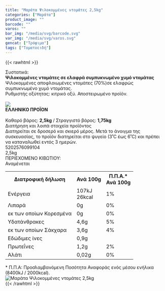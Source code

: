 ```yaml
---
title: "Μαράτα Ψιλοκομμένες ντομάτες 2,5kg"
categories: ["Μαράτα"]
product_image: ""
barcode: ""
varos: ""
bar_img: "/media/svg/barcode.svg"
var_img: "/media/svg/varos.svg"
gencat: ["Τρόφιμα"]
tags: ["Τοματοειδή"]
---
```

{{< rawhtml >}}

<div class="sload331"><div class="product"><div id="sistatika">Συστατικά:</div><div class="alltext"><b>Ψιλοκομμένες ντομάτες σε ελαφρά συμπυκνωμένο χυμό ντομάτας</b><br>Ψιλοκομμένες αποφλοιωμένες ντομάτες (70%)σε ελαφρώς συμπυκνωμένο χυμό ντομάτας.<br>Ρυθμιστής οξύτητας: κιτρικό οξύ. Αποστειρωμένο προϊόν.<br><br><div id="flag"><div id="flagimage" style="margin:0"><img src="/media/svg/gr.svg"></div><span id="flagtext"><b>ΕΛΛΗΝΙΚΟ ΠΡΟΪΟΝ</b></span></div><br>Καθαρό βάρος: <b>2,5kg</b> / Στραγγιστό βάρος: <b>1,75kg</b><br></div><div id="loipa">Διατήρηση και λοιπά στοιχεία προϊόντος</div><div class="alltext">Διατηρείται σε δροσερό και σκιερό μέρος. Μετά το άνοιγμα της συσκευασίας, το προϊόν διατηρείται στο ψυγείο (3˚C έως 6˚C) και πρέπει να καταναλωθεί εντός 3 ημερών.</div><div id="barcode"><div id="barimage1"></div><span id="bartext">5202576099104</span></div><div id="varos"><div id="varosimage1"></div><span id="varostext">2,5kg</span></div><div id="kivotio">ΠΕΡΙΕΧΟΜΕΝΟ ΚΙΒΩΤΙΟΥ:<br>Αναμένεται</div><div class="tabout"><table id="diatable"><tbody><tr><th>Διατροφική δήλωση</th><th>Ανά 100g</th><th>Π.Π.Α.*<br>Ανά 100g</th></tr><tr><td class="texr2">Ενέργεια</td><td class="texr">107kJ<br>26kcal</td><td class="texr">1%</td></tr><tr><td class="texr2">Λιπαρά</td><td class="texr">0g</td><td class="texr">0%</td></tr><tr><td class="gray">εκ των οποίων Κορεσµένα</td><td class="gray2">0g</td><td class="gray2">0%</td></tr><tr><td class="texr2">Yδατάνθρακες</td><td class="texr">4,6g</td><td class="texr">5%</td></tr><tr><td class="gray">εκ των οποίων Σάκχαρα</td><td class="gray2">3,6g</td><td class="gray2">4%</td></tr><tr><td class="texr2">Eδώδιμες ίνες</td><td class="texr">0,9g</td><td class="texr"></td></tr><tr><td class="texr2">Πρωτεΐνες</td><td class="texr">1,2g</td><td class="texr">2%</td></tr><tr><td class="texr2">Αλάτι</td><td class="texr">0,02g</td><td class="texr">0%</td></tr></tbody></table></div><div class="alltext">* Π.Π.Α: Προσλαμβανόμενη Ποσότητα Αναφοράς ενός μέσου ενήλικα (8400kJ / 2000kcal).</div><div class="pimg"><img alt="Μαράτα Ψιλοκομμένες ντομάτες 2,5kg" title="Μαράτα Ψιλοκομμένες ντομάτες 2,5kg" src="/media/images/marata-psilokommenes-ntomates-2.5kg.jpg"></div></div></div>
{{< /rawhtml >}}


